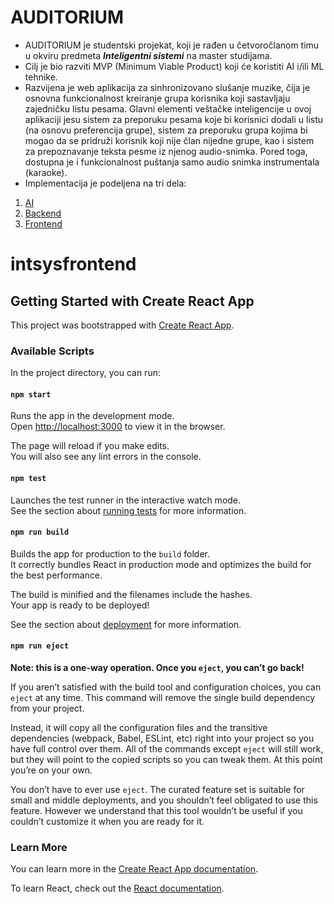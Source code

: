# AUDITORIUM

- AUDITORIUM je studentski projekat, koji je rađen u četvoročlanom timu u okviru predmeta ***Inteligentni sistemi*** na master studijama.
- Cilj je bio razviti MVP (Minimum Viable Product) koji će koristiti AI i/ili ML tehnike.
- Razvijena je web aplikacija za sinhronizovano slušanje muzike, čija je osnovna 
funkcionalnost kreiranje grupa korisnika koji sastavljaju zajedničku listu pesama. Glavni 
elementi veštačke inteligencije u ovoj aplikaciji jesu sistem za preporuku pesama koje bi 
korisnici dodali u listu (na osnovu preferencija grupe), sistem za preporuku grupa kojima bi 
mogao da se pridruži korisnik koji nije član nijedne grupe, kao i sistem za prepoznavanje teksta 
pesme iz njenog audio-snimka. Pored toga, dostupna je i funkcionalnost puštanja samo audio
snimka instrumentala (karaoke).
- Implementacija je podeljena na tri dela:
1. [AI](https://github.com/ficakum/IntSysAI)
2. [Backend](https://github.com/ficakum/IntSysBackend)
3. [Frontend](https://github.com/ficakum/intsysfrontend)


# intsysfrontend

## Getting Started with Create React App

This project was bootstrapped with [Create React App](https://github.com/facebook/create-react-app).

### Available Scripts

In the project directory, you can run:

#### `npm start`

Runs the app in the development mode.\
Open [http://localhost:3000](http://localhost:3000) to view it in the browser.

The page will reload if you make edits.\
You will also see any lint errors in the console.

#### `npm test`

Launches the test runner in the interactive watch mode.\
See the section about [running tests](https://facebook.github.io/create-react-app/docs/running-tests) for more information.

#### `npm run build`

Builds the app for production to the `build` folder.\
It correctly bundles React in production mode and optimizes the build for the best performance.

The build is minified and the filenames include the hashes.\
Your app is ready to be deployed!

See the section about [deployment](https://facebook.github.io/create-react-app/docs/deployment) for more information.

#### `npm run eject`

**Note: this is a one-way operation. Once you `eject`, you can’t go back!**

If you aren’t satisfied with the build tool and configuration choices, you can `eject` at any time. This command will remove the single build dependency from your project.

Instead, it will copy all the configuration files and the transitive dependencies (webpack, Babel, ESLint, etc) right into your project so you have full control over them. All of the commands except `eject` will still work, but they will point to the copied scripts so you can tweak them. At this point you’re on your own.

You don’t have to ever use `eject`. The curated feature set is suitable for small and middle deployments, and you shouldn’t feel obligated to use this feature. However we understand that this tool wouldn’t be useful if you couldn’t customize it when you are ready for it.

### Learn More

You can learn more in the [Create React App documentation](https://facebook.github.io/create-react-app/docs/getting-started).

To learn React, check out the [React documentation](https://reactjs.org/).
